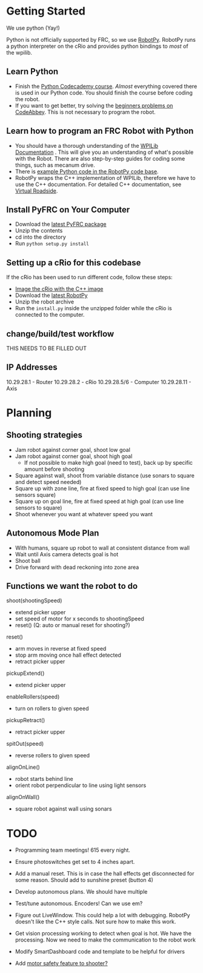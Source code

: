 # Getting Started

We use python (Yay!)

Python is not officially supported by FRC, so we use [RobotPy](http://firstforge.wpi.edu/sf/projects/robotpy). 
RobotPy runs a python interpreter on the cRio and provides python bindings to *most* of the wpilib.

## Learn Python

* Finish the [Python Codecademy course](http://www.codecademy.com/tracks/python). *Almost* everything covered 
  there is used in our Python code. You should finish the course before coding the robot.
* If you want to get better, try solving the [beginners problems on CodeAbbey](http://codeabbey.com/index/task_list/beginners-problems). 
  This is not necessary to program the robot.

## Learn how to program an FRC Robot with Python

* You should have a thorough understanding of the [WPILib Documentation](http://wpilib.screenstepslive.com/s/3120/m/7912)
  . This will give you an understanding of what's possible with the Robot. There are also step-by-step 
  guides for coding some things, such as mecanum drive.
* There is [example Python code in the RobotPy code base](https://github.com/robotpy/robotpy/tree/2014/samples).
* RobotPy wraps the C++ implementation of WPILib, therefore we have to use the C++ documentation. For detailed 
  C++ documentation, see [Virtual Roadside](http://www.virtualroadside.com/WPILib/annotated.html).

## Install PyFRC on Your Computer

* Download the [latest PyFRC package](https://github.com/VikingRobotics/pyfrc)
* Unzip the contents
* cd into the directory
* Run `python setup.py install`

## Setting up a cRio for this codebase

If the cRio has been used to run different code, follow these steps:

* [Image the cRio with the C++ image](http://wpilib.screenstepslive.com/s/3120/m/8559/l/89727-imaging-your-crio)
* Download the [latest RobotPy](http://firstforge.wpi.edu/sf/frs/do/listReleases/projects.robotpy/frs.robotpy)
* Unzip the robot archive
* Run the `install.py` inside the unzipped folder while the cRio is connected to the computer.

## change/build/test workflow

THIS NEEDS TO BE FILLED OUT

## IP Addresses

10.29.28.1     - Router
10.29.28.2     - cRio
10.29.28.5/6   - Computer
10.29.28.11    - Axis

# Planning

## Shooting strategies

* Jam robot against corner goal, shoot low goal
* Jam robot against corner goal, shoot high goal
  - If not possible to make high goal (need to test), back up by specific amount before shooting
* Square against wall, shoot from variable distance (use sonars to square and detect speed needed)
* Square up with zone line, fire at fixed speed to high goal (can use line sensors square)
* Square up on goal line, fire at fixed speed at high goal (can use line sensors to square)
* Shoot whenever you want at whatever speed you want

## Autonomous Mode Plan

* With humans, square up robot to wall at consistent distance from wall
* Wait until Axis camera detects goal is hot
* Shoot ball 
* Drive forward with dead reckoning into zone area

## Functions we want the robot to do

shoot(shootingSpeed)
  - extend picker upper
  - set speed of motor for x seconds to shootingSpeed
  - reset() (Q: auto or manual reset for shooting?)

reset()
  - arm moves in reverse at fixed speed
  - stop arm moving once hall effect detected
  - retract picker upper

pickupExtend()
  - extend picker upper

enableRollers(speed)
  - turn on rollers to given speed

pickupRetract()
  - retract picker upper

spitOut(speed)
  - reverse rollers to given speed

alignOnLine() 
  - robot starts behind line
  - orient robot perpendicular to line using light sensors

alignOnWall()
  - square robot against wall using sonars 

# TODO

* Programming team meetings! 615 every night.
* Ensure photoswitches get set to 4 inches apart.
* Add a manual reset. This is in case the hall effects get 
  disconnected for some reason. Should add to sunshine preset
  (button 4)
* Develop autonomous plans. We should have multiple
* Test/tune autonomous. Encoders! Can we use em?
* Figure out LiveWindow. This could help a lot with debugging. RobotPy doesn't like the C++ style calls. 
  Not sure how to make this work.
* Get vision processing working to detect when goal is hot. We have the processing. Now we need to make
  the communication to the robot work
* Modify SmartDashboard code and template to be helpful for drivers

* Add [motor safety feature to shooter?](http://wpilib.screenstepslive.com/s/3120/m/7912/l/79730-using-the-motor-safety-feature)
